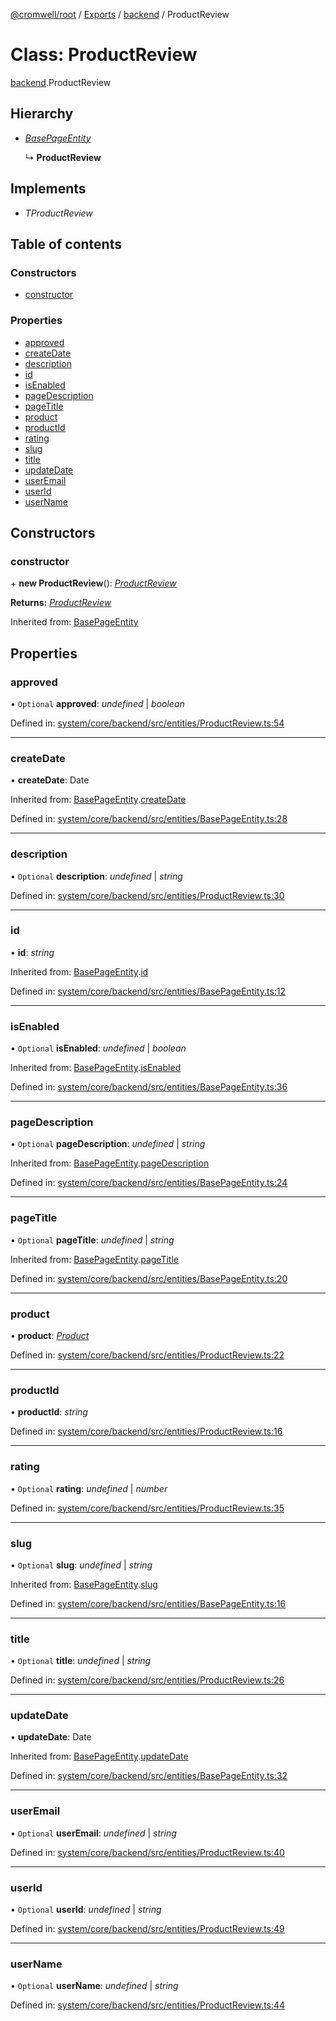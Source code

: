 [@cromwell/root](../README.md) / [Exports](../modules.md) / [backend](../modules/backend.md) / ProductReview

# Class: ProductReview

[backend](../modules/backend.md).ProductReview

## Hierarchy

* [*BasePageEntity*](backend.basepageentity.md)

  ↳ **ProductReview**

## Implements

* *TProductReview*

## Table of contents

### Constructors

- [constructor](backend.productreview.md#constructor)

### Properties

- [approved](backend.productreview.md#approved)
- [createDate](backend.productreview.md#createdate)
- [description](backend.productreview.md#description)
- [id](backend.productreview.md#id)
- [isEnabled](backend.productreview.md#isenabled)
- [pageDescription](backend.productreview.md#pagedescription)
- [pageTitle](backend.productreview.md#pagetitle)
- [product](backend.productreview.md#product)
- [productId](backend.productreview.md#productid)
- [rating](backend.productreview.md#rating)
- [slug](backend.productreview.md#slug)
- [title](backend.productreview.md#title)
- [updateDate](backend.productreview.md#updatedate)
- [userEmail](backend.productreview.md#useremail)
- [userId](backend.productreview.md#userid)
- [userName](backend.productreview.md#username)

## Constructors

### constructor

\+ **new ProductReview**(): [*ProductReview*](backend.productreview.md)

**Returns:** [*ProductReview*](backend.productreview.md)

Inherited from: [BasePageEntity](backend.basepageentity.md)

## Properties

### approved

• `Optional` **approved**: *undefined* \| *boolean*

Defined in: [system/core/backend/src/entities/ProductReview.ts:54](https://github.com/CromwellCMS/Cromwell/blob/ccdbdd0/system/core/backend/src/entities/ProductReview.ts#L54)

___

### createDate

• **createDate**: Date

Inherited from: [BasePageEntity](backend.basepageentity.md).[createDate](backend.basepageentity.md#createdate)

Defined in: [system/core/backend/src/entities/BasePageEntity.ts:28](https://github.com/CromwellCMS/Cromwell/blob/ccdbdd0/system/core/backend/src/entities/BasePageEntity.ts#L28)

___

### description

• `Optional` **description**: *undefined* \| *string*

Defined in: [system/core/backend/src/entities/ProductReview.ts:30](https://github.com/CromwellCMS/Cromwell/blob/ccdbdd0/system/core/backend/src/entities/ProductReview.ts#L30)

___

### id

• **id**: *string*

Inherited from: [BasePageEntity](backend.basepageentity.md).[id](backend.basepageentity.md#id)

Defined in: [system/core/backend/src/entities/BasePageEntity.ts:12](https://github.com/CromwellCMS/Cromwell/blob/ccdbdd0/system/core/backend/src/entities/BasePageEntity.ts#L12)

___

### isEnabled

• `Optional` **isEnabled**: *undefined* \| *boolean*

Inherited from: [BasePageEntity](backend.basepageentity.md).[isEnabled](backend.basepageentity.md#isenabled)

Defined in: [system/core/backend/src/entities/BasePageEntity.ts:36](https://github.com/CromwellCMS/Cromwell/blob/ccdbdd0/system/core/backend/src/entities/BasePageEntity.ts#L36)

___

### pageDescription

• `Optional` **pageDescription**: *undefined* \| *string*

Inherited from: [BasePageEntity](backend.basepageentity.md).[pageDescription](backend.basepageentity.md#pagedescription)

Defined in: [system/core/backend/src/entities/BasePageEntity.ts:24](https://github.com/CromwellCMS/Cromwell/blob/ccdbdd0/system/core/backend/src/entities/BasePageEntity.ts#L24)

___

### pageTitle

• `Optional` **pageTitle**: *undefined* \| *string*

Inherited from: [BasePageEntity](backend.basepageentity.md).[pageTitle](backend.basepageentity.md#pagetitle)

Defined in: [system/core/backend/src/entities/BasePageEntity.ts:20](https://github.com/CromwellCMS/Cromwell/blob/ccdbdd0/system/core/backend/src/entities/BasePageEntity.ts#L20)

___

### product

• **product**: [*Product*](backend.product.md)

Defined in: [system/core/backend/src/entities/ProductReview.ts:22](https://github.com/CromwellCMS/Cromwell/blob/ccdbdd0/system/core/backend/src/entities/ProductReview.ts#L22)

___

### productId

• **productId**: *string*

Defined in: [system/core/backend/src/entities/ProductReview.ts:16](https://github.com/CromwellCMS/Cromwell/blob/ccdbdd0/system/core/backend/src/entities/ProductReview.ts#L16)

___

### rating

• `Optional` **rating**: *undefined* \| *number*

Defined in: [system/core/backend/src/entities/ProductReview.ts:35](https://github.com/CromwellCMS/Cromwell/blob/ccdbdd0/system/core/backend/src/entities/ProductReview.ts#L35)

___

### slug

• `Optional` **slug**: *undefined* \| *string*

Inherited from: [BasePageEntity](backend.basepageentity.md).[slug](backend.basepageentity.md#slug)

Defined in: [system/core/backend/src/entities/BasePageEntity.ts:16](https://github.com/CromwellCMS/Cromwell/blob/ccdbdd0/system/core/backend/src/entities/BasePageEntity.ts#L16)

___

### title

• `Optional` **title**: *undefined* \| *string*

Defined in: [system/core/backend/src/entities/ProductReview.ts:26](https://github.com/CromwellCMS/Cromwell/blob/ccdbdd0/system/core/backend/src/entities/ProductReview.ts#L26)

___

### updateDate

• **updateDate**: Date

Inherited from: [BasePageEntity](backend.basepageentity.md).[updateDate](backend.basepageentity.md#updatedate)

Defined in: [system/core/backend/src/entities/BasePageEntity.ts:32](https://github.com/CromwellCMS/Cromwell/blob/ccdbdd0/system/core/backend/src/entities/BasePageEntity.ts#L32)

___

### userEmail

• `Optional` **userEmail**: *undefined* \| *string*

Defined in: [system/core/backend/src/entities/ProductReview.ts:40](https://github.com/CromwellCMS/Cromwell/blob/ccdbdd0/system/core/backend/src/entities/ProductReview.ts#L40)

___

### userId

• `Optional` **userId**: *undefined* \| *string*

Defined in: [system/core/backend/src/entities/ProductReview.ts:49](https://github.com/CromwellCMS/Cromwell/blob/ccdbdd0/system/core/backend/src/entities/ProductReview.ts#L49)

___

### userName

• `Optional` **userName**: *undefined* \| *string*

Defined in: [system/core/backend/src/entities/ProductReview.ts:44](https://github.com/CromwellCMS/Cromwell/blob/ccdbdd0/system/core/backend/src/entities/ProductReview.ts#L44)
